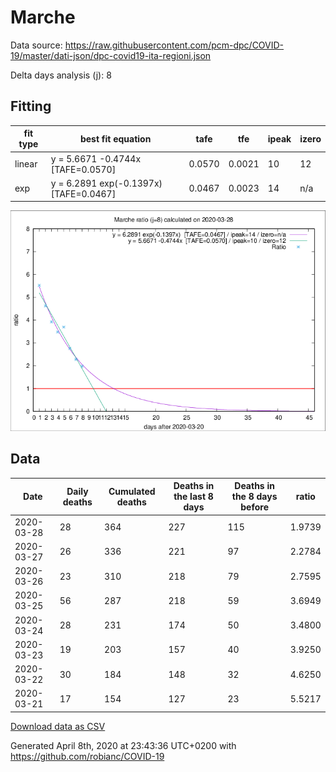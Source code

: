 # Marche

Data source: https://raw.githubusercontent.com/pcm-dpc/COVID-19/master/dati-json/dpc-covid19-ita-regioni.json

Delta days analysis (j): 8

## Fitting 
|fit type|best fit equation|tafe|tfe|ipeak|izero|
|-------|-----|--------|------|---|---|
|linear|y = 5.6671 -0.4744x  [TAFE=0.0570]|0.0570|0.0021|10|12|
|exp|y = 6.2891 exp(-0.1397x)  [TAFE=0.0467]|0.0467|0.0023|14|n/a|

![Plot](COVID-19_marche_j8_2020-03-28.png)

## Data
|Date|Daily deaths|Cumulated deaths|Deaths in the last 8 days|Deaths in the 8 days before|ratio|
|----|----------|-----------|-------|--------------------|-----|
|2020-03-28|28|364|227|115|1.9739|
|2020-03-27|26|336|221|97|2.2784|
|2020-03-26|23|310|218|79|2.7595|
|2020-03-25|56|287|218|59|3.6949|
|2020-03-24|28|231|174|50|3.4800|
|2020-03-23|19|203|157|40|3.9250|
|2020-03-22|30|184|148|32|4.6250|
|2020-03-21|17|154|127|23|5.5217|

[Download data as CSV](COVID-19_marche_j8_2020-03-28.csv)

Generated April 8th, 2020 at 23:43:36 UTC+0200 with https://github.com/robianc/COVID-19
